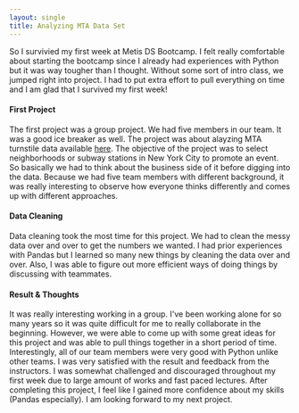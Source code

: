 ```yaml
---
layout: single
title: Analyzing MTA Data Set
---
```


So I survivied my first week at Metis DS Bootcamp. I felt really comfortable about starting the bootcamp since I already had experiences with Python but it was way tougher than I thought. Without some sort of intro class, we jumped right into project. I had to put extra effort to pull everything on time and I am glad that I survived my first week!

#### First Project

The first project was a group project. We had five members in our team. It was a good ice breaker as well. The project was about alayzing MTA turnstile data available <a href='http://web.mta.info/developers/turnstile.html'>here</a>. The objective of the project was to select neighborhoods or subway stations in New York City to promote an event. So basically we had to think about the business side of it before digging into the data. Because we had five team members with different background, it was really interesting to observe how everyone thinks differently and comes up with different approaches. 

#### Data Cleaning

Data cleaning took the most time for this project. We had to clean the messy data over and over to get the numbers we wanted. I had prior experiences with Pandas but I learned so many new things by cleaning the data over and over. Also, I was able to figure out more efficient ways of doing things by discussing with teammates. 

#### Result & Thoughts

It was really interesting working in a group. I've been working alone for so many years so it was quite difficult for me to really collaborate in the beginning. However, we were able to come up with some great ideas for this project and was able to pull things together in a short period of time. Interestingly, all of our team members were very good with Python unlike other teams. I was very satisfied with the result and feedback from the instructors. I was somewhat challenged and discouraged throughout my first week due to large amount of works and fast paced lectures. After completing this project, I feel like I gained more confidence about my skills (Pandas especially). I am looking forward to my next project. 
